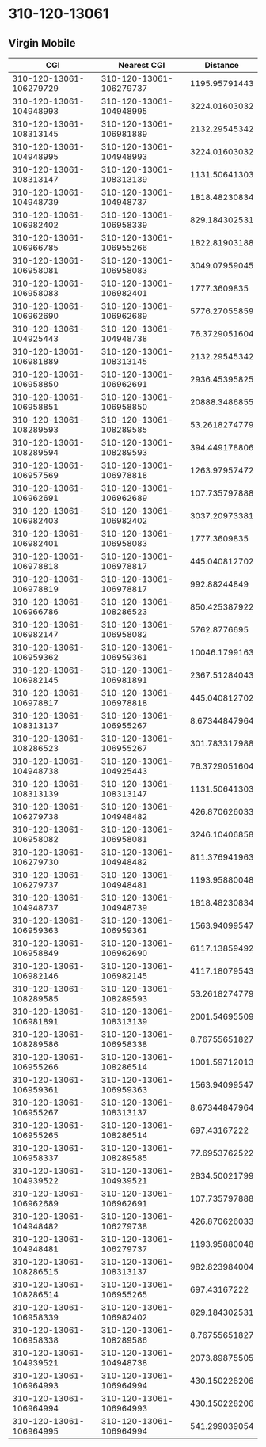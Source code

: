 # 310-120-13061
## Virgin Mobile


| CGI | Nearest CGI | Distance |
|-----|-------------|----------|
| 310-120-13061-106279729 | 310-120-13061-106279737 | 1195.95791443 |
| 310-120-13061-104948993 | 310-120-13061-104948995 | 3224.01603032 |
| 310-120-13061-108313145 | 310-120-13061-106981889 | 2132.29545342 |
| 310-120-13061-104948995 | 310-120-13061-104948993 | 3224.01603032 |
| 310-120-13061-108313147 | 310-120-13061-108313139 | 1131.50641303 |
| 310-120-13061-104948739 | 310-120-13061-104948737 | 1818.48230834 |
| 310-120-13061-106982402 | 310-120-13061-106958339 | 829.184302531 |
| 310-120-13061-106966785 | 310-120-13061-106955266 | 1822.81903188 |
| 310-120-13061-106958081 | 310-120-13061-106958083 | 3049.07959045 |
| 310-120-13061-106958083 | 310-120-13061-106982401 | 1777.3609835 |
| 310-120-13061-106962690 | 310-120-13061-106962689 | 5776.27055859 |
| 310-120-13061-104925443 | 310-120-13061-104948738 | 76.3729051604 |
| 310-120-13061-106981889 | 310-120-13061-108313145 | 2132.29545342 |
| 310-120-13061-106958850 | 310-120-13061-106962691 | 2936.45395825 |
| 310-120-13061-106958851 | 310-120-13061-106958850 | 20888.3486855 |
| 310-120-13061-108289593 | 310-120-13061-108289585 | 53.2618274779 |
| 310-120-13061-108289594 | 310-120-13061-108289593 | 394.449178806 |
| 310-120-13061-106957569 | 310-120-13061-106978818 | 1263.97957472 |
| 310-120-13061-106962691 | 310-120-13061-106962689 | 107.735797888 |
| 310-120-13061-106982403 | 310-120-13061-106982402 | 3037.20973381 |
| 310-120-13061-106982401 | 310-120-13061-106958083 | 1777.3609835 |
| 310-120-13061-106978818 | 310-120-13061-106978817 | 445.040812702 |
| 310-120-13061-106978819 | 310-120-13061-106978817 | 992.88244849 |
| 310-120-13061-106966786 | 310-120-13061-108286523 | 850.425387922 |
| 310-120-13061-106982147 | 310-120-13061-106958082 | 5762.8776695 |
| 310-120-13061-106959362 | 310-120-13061-106959361 | 10046.1799163 |
| 310-120-13061-106982145 | 310-120-13061-106981891 | 2367.51284043 |
| 310-120-13061-106978817 | 310-120-13061-106978818 | 445.040812702 |
| 310-120-13061-108313137 | 310-120-13061-106955267 | 8.67344847964 |
| 310-120-13061-108286523 | 310-120-13061-106955267 | 301.783317988 |
| 310-120-13061-104948738 | 310-120-13061-104925443 | 76.3729051604 |
| 310-120-13061-108313139 | 310-120-13061-108313147 | 1131.50641303 |
| 310-120-13061-106279738 | 310-120-13061-104948482 | 426.870626033 |
| 310-120-13061-106958082 | 310-120-13061-106958081 | 3246.10406858 |
| 310-120-13061-106279730 | 310-120-13061-104948482 | 811.376941963 |
| 310-120-13061-106279737 | 310-120-13061-104948481 | 1193.95880048 |
| 310-120-13061-104948737 | 310-120-13061-104948739 | 1818.48230834 |
| 310-120-13061-106959363 | 310-120-13061-106959361 | 1563.94099547 |
| 310-120-13061-106958849 | 310-120-13061-106962690 | 6117.13859492 |
| 310-120-13061-106982146 | 310-120-13061-106982145 | 4117.18079543 |
| 310-120-13061-108289585 | 310-120-13061-108289593 | 53.2618274779 |
| 310-120-13061-106981891 | 310-120-13061-108313139 | 2001.54695509 |
| 310-120-13061-108289586 | 310-120-13061-106958338 | 8.76755651827 |
| 310-120-13061-106955266 | 310-120-13061-108286514 | 1001.59712013 |
| 310-120-13061-106959361 | 310-120-13061-106959363 | 1563.94099547 |
| 310-120-13061-106955267 | 310-120-13061-108313137 | 8.67344847964 |
| 310-120-13061-106955265 | 310-120-13061-108286514 | 697.43167222 |
| 310-120-13061-106958337 | 310-120-13061-108289585 | 77.6953762522 |
| 310-120-13061-104939522 | 310-120-13061-104939521 | 2834.50021799 |
| 310-120-13061-106962689 | 310-120-13061-106962691 | 107.735797888 |
| 310-120-13061-104948482 | 310-120-13061-106279738 | 426.870626033 |
| 310-120-13061-104948481 | 310-120-13061-106279737 | 1193.95880048 |
| 310-120-13061-108286515 | 310-120-13061-108313137 | 982.823984004 |
| 310-120-13061-108286514 | 310-120-13061-106955265 | 697.43167222 |
| 310-120-13061-106958339 | 310-120-13061-106982402 | 829.184302531 |
| 310-120-13061-106958338 | 310-120-13061-108289586 | 8.76755651827 |
| 310-120-13061-104939521 | 310-120-13061-104948738 | 2073.89875505 |
| 310-120-13061-106964993 | 310-120-13061-106964994 | 430.150228206 |
| 310-120-13061-106964994 | 310-120-13061-106964993 | 430.150228206 |
| 310-120-13061-106964995 | 310-120-13061-106964994 | 541.299039054 |
